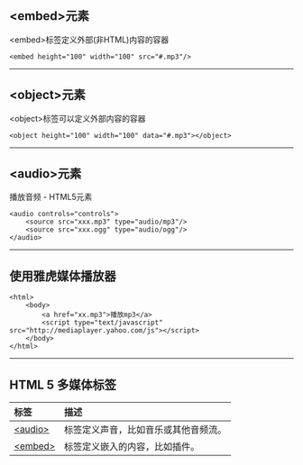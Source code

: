 ## &lt;embed&gt;元素

&lt;embed&gt;标签定义外部\(非HTML\)内容的容器

```
<embed height="100" width="100" src="#.mp3"/>
```

---

## &lt;object&gt;元素

&lt;object&gt;标签可以定义外部内容的容器

```
<object height="100" width="100" data="#.mp3"></object>
```

---

## &lt;audio&gt;元素

播放音频 - HTML5元素

```
<audio controls="controls">
    <source src="xxx.mp3" type="audio/mp3"/>
    <source src="xxx.ogg" type="audio/ogg"/>
</audio>
```

---

## 使用雅虎媒体播放器

```
<html>
    <body>
        <a href="xx.mp3">播放mp3</a>
        <script type="text/javascript" src="http://mediaplayer.yahoo.com/js"></script>
    </body>
</html>
```

---

##  HTML 5 多媒体标签

| 标签 | 描述 |
| :--- | :--- |
| [&lt;audio&gt;](http://www.w3school.com.cn/tags/tag_audio.asp) | 标签定义声音，比如音乐或其他音频流。 |
| [&lt;embed&gt;](http://www.w3school.com.cn/tags/tag_embed.asp) | 标签定义嵌入的内容，比如插件。 |



